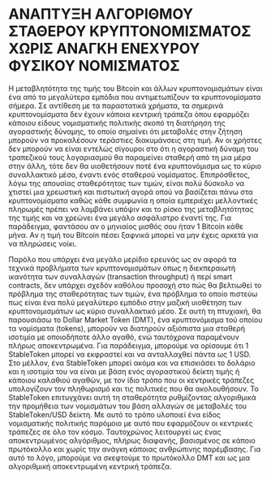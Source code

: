 # ΑΝΑΠΤΥΞΗ ΑΛΓΟΡΙΘΜΟΥ ΣΤΑΘΕΡΟΥ ΚΡΥΠΤΟΝΟΜΙΣΜΑΤΟΣ ΧΩΡΙΣ ΑΝΑΓΚΗ ΕΝΕΧΥΡΟΥ ΦΥΣΙΚΟΥ ΝΟΜΙΣΜΑΤΟΣ

Η μεταβλητότητα της τιμής του Bitcoin και άλλων κρυπτονομισμάτων είναι ένα από τα μεγαλύτερα εμπόδια που αντιμετωπίζουν τα κρυπτονομίσματα σήμερα. Σε αντίθεση με τα παραστατικά χρήματα, τα σημερινά κρυπτονομίσματα δεν έχουν κάποια κεντρική τράπεζα όπου εφαρμόζει κάποιου είδους νομισματικής πολιτικής σκοπό τη διατήρηση της αγοραστικής δύναμης, το οποίο σημαίνει ότι μεταβολές στην ζήτηση μπορούν να προκαλέσουν τεράστιες διακυμάνσεις στη τιμή. Αν οι χρήστες δεν μπορούν να είναι εντελώς σίγουροι στο ότι η αγοραστική δύναμη του τραπεζικού τους λογαριασμού θα παραμείνει σταθερή από τη μια μέρα στην άλλη, τότε δεν θα υιοθετήσουν ποτέ ένα κρυπτονόμισμα ως το κύριο συναλλακτικό μέσο, έναντι ενός σταθερού νομίσματος. Επιπρόσθετος, λόγω της απουσίας σταθερότητας των τιμών, είναι πολύ δύσκολο να χτιστεί μια χρεωστική και πιστωτική αγορά οπού να βασίζεται πάνω στα κρυπτονομίσματα καθώς κάθε συμφωνία η οποία εμπεριέχει μελλοντικές πληρωμές πρέπει να λαμβάνει υπόψιν και το ρίσκο της μεταβλητότητας της τιμής και να χρεώνει ένα μεγάλο ασφάλιστρο έναντί της. Για παράδειγμα, φαντάσου αν ο μηνιαίος μισθός σου ήταν 1 Bitcoin κάθε μήνα. Aν η τιμή του Bitcoin πέσει ξαφνικά μπορεί να μην έχεις αρκετά για να πληρώσεις νοίκι. 

Παρόλο που υπάρχει ένα μεγάλο μερίδιο ερευνάς ως ον αφορά τα τεχνικά προβλήματα των κρυπτονομισμάτων όπως η διεκπεραιωτή ικανότητα των συναλλαγών (transaction throughput) ή περί smart contracts, δεν υπάρχει σχεδόν καθόλου προσοχή στο πώς θα βελτιωθεί το πρόβλημα της σταθερότητας των τιμών, ένα πρόβλημα το οποίο πιστεύω πως είναι ένα πολύ μεγαλύτερο εμπόδιο στην μαζική υιοθέτηση των κρυπτονομισμάτων ως κύριο συναλλακτικό μέσο. Σε αυτή τη πτυχιακή, θα παρουσιάσω το Dollar Market Token (DMT), ένα κρυπτονόμισμα τού οποίου τα νομίσματα (tokens), μπορούν να διατηρούν αξιόπιστα μια σταθερή ισοτιμία με οποιοδήποτε άλλο αγαθό, ενώ ταυτόχρονα παραμένουν πλήρως αποκεντρωμένα. Για παράδειγμα, μπορούμε να ορίσουμε ότι 1 StableToken μπορεί να εκφραστεί και να ανταλλαχθεί πάντα ως 1 USD. Στο μέλλον, ένα StableToken μπορεί ακόμα και να επισκιάσει το δολάριο και η ισοτιμία του να είναι με βάση ενός αγοραστικού δείκτη τιμής ή κάποιου καλαθιού αγαθών, με τον ίδιο τρόπο που οι κεντρικές τράπεζες υπολογίζουν τον πληθωρισμό και τις πολιτικές που θα ακολουθήσουν. Το StableToken επιτυγχάνει αυτή τη σταθερότητα ρυθμίζοντας αλγοριθμικά την προμήθεια των νομισμάτων του βάση αλλαγών σε μεταβολές του StableToken/USD δείκτη. Με αυτό το τρόπο υλοποιεί ένα είδος νομισματικής πολιτικής παρόμοιο με αυτό που εφαρμόζουν οι κεντρικές τράπεζες σε όλο τον κόσμο. Ταυτοχρώνος λειτουργεί ως ένας αποκεντρωμένος αλγόριθμος, πλήρως διαφανής, βασισμένος σε κάποιο πρωτόκολλο και χωρίς την ανάγκη κάποιας ανθρώπινης παρέμβασης. Για αυτό το λόγο, μπορούμε να σκεφτούμε το πρωτόκολλο DMT και ως μια αλγοριθμική αποκεντρωμένη κεντρική τράπεζα. 
